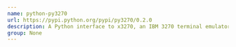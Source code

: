 ```yaml
---
name: python-py3270
url: https://pypi.python.org/pypi/py3270/0.2.0
description: A Python interface to x3270, an IBM 3270 terminal emulator.
group: None
---
```

